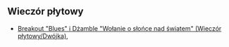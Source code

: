 ## Wieczór płytowy

* [Breakout "Blues" i Dżamble "Wołanie o słońce nad światem" (Wieczór płytowy/Dwójka)](https://static.prsa.pl/e65272bd-5479-4ac4-a34d-ca7366716ee6.mp3?source=MAIN_PLAYER_PR_V2),

